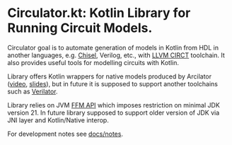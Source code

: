 # Circulator.kt: Kotlin Library for Running Circuit Models. 

Circulator goal is to automate generation of models in Kotlin from HDL in another languages, e.g. [Chisel][chisel], Verilog,
etc., with [LLVM CIRCT][llvm-circt] toolchain. It also provides useful tools for modelling circuits with Kotlin.

Library offers Kotlin wrappers for native models produced by Arcilator ([video][arcilator-video],
[slides][arcilator-slides]), but in future it is supposed to support another toolchains such as [Verilator][verilator].

Library relies on JVM [FFM API][ffm-api] which imposes restriction on minimal JDK version 21. In future library
supposed to support older version of JDK via JNI layer and Kotlin/Native interop.

For development notes see [docs/notes](./docs/notes).

[chisel]: https://www.chisel-lang.org/
[llvm-circt]: https://circt.llvm.org/
[arcilator-video]: https://youtu.be/iwJBlRUz6Vw
[verilator]: https://www.veripool.org/verilator/
[arcilator-slides]: https://llvm.org/devmtg/2023-10/slides/techtalks/Erhart-Arcilator-FastAndCycleAccurateHardwareSimulationInCIRCT.pdf
[ffm-api]: https://docs.oracle.com/en/java/javase/24/core/foreign-function-and-memory-api.html
